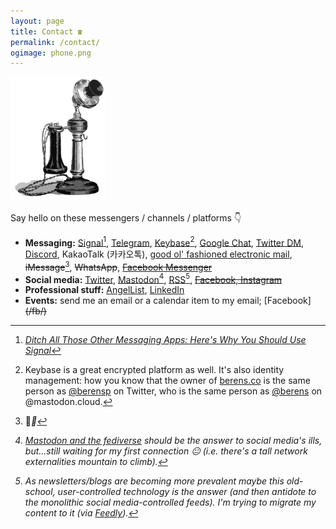 ```yaml
---
layout: page
title: Contact ☎
permalink: /contact/
ogimage: phone.png
---
```

<img src="/assets/og/phone.png" alt="phone" width="30%" height="30%">

Say hello on these messengers / channels / platforms &#128071;

- **Messaging:** <a href="https://signal.org" target="_blank">Signal</a>[^1], <a href="https://t.me/berensp" target="_blank">Telegram</a>, <a href="https://keybase.io/berens" target="_blank">Keybase</a>[^2], <a href="https://chat.google.com" target="_blank">Google Chat</a>, <a href="https://twitter.com/messages/compose?recipient_id=19028711" target="_blank">Twitter DM</a>, <a href="https://discordapp.com/users/181094465874821120" target="_blank">Discord</a>, KakaoTalk (카카오톡), <a href="mailto:pb@omg.lol">good ol' fashioned electronic mail</a>, <strike>iMessage</strike>[^3], <strike>WhatsApp</strike>, <strike>[Facebook Messenger](/fb/)</strike>
- **Social media:** <a href="https://twitter.com/berensp" target="_blank">Twitter</a>, <a rel="me" href="https://mastodon.cloud/@berens" target="_blank">Mastodon</a>[^4], [RSS](https://berens.co/feed.xml)[^5], <strike>[Facebook, Instagram](/fb/)</strike>
- **Professional stuff:** <a href="https://angel.co/berens" target="_blank">AngelList</a>, <a href="https://linkedin.com/in/berensp" target="_blank">LinkedIn</a>
- **Events:** send me an email or a calendar item to my email; [Facebook]<strike>(/fb/)</strike>

[^1]: *<a href="https://www.wired.com/story/ditch-all-those-other-messaging-apps-heres-why-you-should-use-signal/?utm_source=WIR_REG_GATE" target="_blank">Ditch All Those Other Messaging Apps: Here's Why You Should Use Signal</a>*

[^2]: Keybase is a great encrypted platform as well. It's also identity management: how you know that the owner of [berens.co](/index/) is the same person as <a href="https://twitter.com/berensp" target="_blank">@berensp</a> on Twitter, who is the same person as <a href="https://mastodon.cloud/@berens" target="_blank">@berens</a> on @mastodon.cloud.

[^3]: 🤘<i class="fab fa-android">🤘

[^4]: [Mastodon and the fediverse](https://www.nytimes.com/2018/03/28/technology/social-media-privacy.html) should be the answer to social media's ills, but...still waiting for my first connection 😐 (i.e. there's a tall network externalities mountain to climb).

[^5]: As newsletters/blogs are becoming more prevalent maybe this old-school, user-controlled technology is the answer (and then antidote to the monolithic social media-controlled feeds). I'm trying to migrate my content to it (via [Feedly](https://feedly.com)).